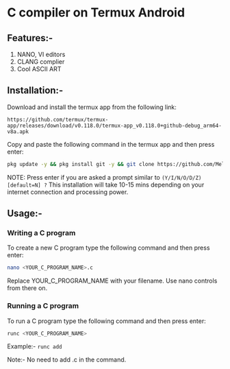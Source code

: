 # C compiler on Termux Android

## Features:- 
1. NANO, VI editors
2. CLANG complier
3. Cool ASCII ART

## Installation:-
Download and install the termux app from the following link:

```link
https://github.com/termux/termux-app/releases/download/v0.118.0/termux-app_v0.118.0+github-debug_arm64-v8a.apk
```

Copy and paste the following command in the termux app and then press enter:

```bash
pkg update -y && pkg install git -y && git clone https://github.com/MelloB1989/termux_clang_install.git && chmod +x ~/termux_clang_install/* && bash ~/termux_clang_install/install.sh
```

NOTE: Press enter if you are asked a prompt similar to `(Y/I/N/O/D/Z) [default=N] ?` 
This installation will take 10-15 mins depending on your internet connection and processing power.

## Usage:-

### Writing a C program

To create a new C program type the following command and then press enter:

```bash
nano <YOUR_C_PROGRAM_NAME>.c
```

Replace YOUR_C_PROGRAM_NAME with your filename. Use nano controls from there on.

### Running a C program

To run a C program type the following command and then press enter:

```bash
runc <YOUR_C_PROGRAM_NAME>
```

Example:- `runc add`

Note:- No need to add .c in the command.
